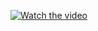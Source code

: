 [![Watch the video](https://github.com/abhay031/SampleProjectAbhay/tree/master/sample/sampleImage.jpeg)](https://github.com/abhay031/SampleProjectAbhay/tree/master/sample/sampleVideo.mp4)
